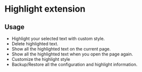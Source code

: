 # Highlight extension


## Usage

* Highlight your selected text with custom style.
* Delete highlighted text.
* Show all the highlighted text on the current page.
* Show all the highlighted text when you open the page again.
* Customize the highlight style
* Backup/Restore all the configuration and highlight information.
